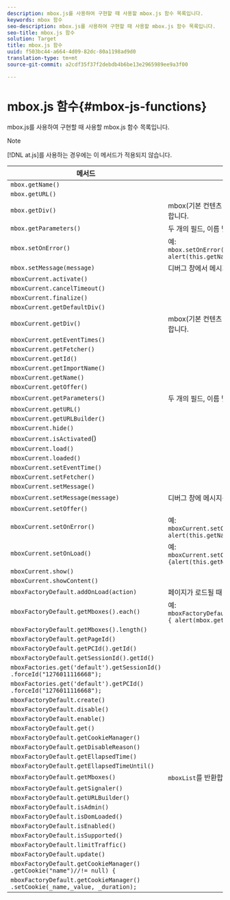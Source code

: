 ```yaml
---
description: mbox.js를 사용하여 구현할 때 사용할 mbox.js 함수 목록입니다.
keywords: mbox 함수
seo-description: mbox.js를 사용하여 구현할 때 사용할 mbox.js 함수 목록입니다.
seo-title: mbox.js 함수
solution: Target
title: mbox.js 함수
uuid: f503bc44-a664-4d09-82dc-80a1198ad9d0
translation-type: tm+mt
source-git-commit: a2cdf35f37f2debdb4b6be13e2965989ee9a3f00

---
```



# mbox.js 함수{#mbox-js-functions}

mbox.js를 사용하여 구현할 때 사용할 mbox.js 함수 목록입니다.

>[!NOTE]
>
>[!DNL at.js]를 사용하는 경우에는 이 메서드가 적용되지 않습니다.

| 메서드 | 참고 |
|--- |--- |
| `mbox.getName()` |
| `mbox.getURL()` |
| `mbox.getDiv()` | mbox(기본 컨텐츠 또는 오퍼 포함)와 연결된 div를 반환합니다. |
| `mbox.getParameters()` | 두 개의 필드, 이름 및 값이 있는 매개 변수의 배열 |
| `mbox.setOnError()` | 예:<br>`mbox.setOnError(function() { alert(this.getName() +" had error"});` |
| `mbox.setMessage(message)` | 디버그 창에서 메시지를 볼 수 있습니다. |
| `mboxCurrent.activate()` |
| `mboxCurrent.cancelTimeout()` |
| `mboxCurrent.finalize()` |
| `mboxCurrent.getDefaultDiv()` |
| `mboxCurrent.getDiv()` | mbox(기본 컨텐츠 또는 오퍼 포함)와 연결된 div를 반환합니다. |
| `mboxCurrent.getEventTimes()` |
| `mboxCurrent.getFetcher()` |
| `mboxCurrent.getId()` |
| `mboxCurrent.getImportName()` |
| `mboxCurrent.getName()` |
| `mboxCurrent.getOffer()` |
| `mboxCurrent.getParameters()` | 두 개의 필드, 이름 및 값이 있는 매개 변수의 배열 . |
| `mboxCurrent.getURL()` |
| `mboxCurrent.getURLBuilder()` |
| `mboxCurrent.hide()` |
| `mboxCurrent.isActivated`() |
| `mboxCurrent.load()` |
| `mboxCurrent.loaded()` |
| `mboxCurrent.setEventTime()` |
| `mboxCurrent.setFetcher()` |
| `mboxCurrent.setMessage()` |
| `mboxCurrent.setMessage(message)` | 디버그 창에 메시지를 표시합니다. |
| `mboxCurrent.setOffer()` |
| `mboxCurrent.setOnError()` | 예:<br>`mboxCurrent.setOnError(function(){ alert(this.getName() +" had error"});` |
| `mboxCurrent.setOnLoad()` | 예:<br>`mboxCurrent.setOnLoad(function(){alert(this.getName()+" loaded")});` |
| `mboxCurrent.show()` |
| `mboxCurrent.showContent()` |
| `mboxFactoryDefault.addOnLoad(action)` | 페이지가 로드될 때 작업이 호출됩니다. |
| `mboxFactoryDefault.getMboxes().each()` | 예:<br>`mboxFactoryDefault.getMboxes().each(function() { alert(mbox.getName()) };` |
| `mboxFactoryDefault.getMboxes().length()` |
| `mboxFactoryDefault.getPageId()` |
| `mboxFactoryDefault.getPCId().getId()` |
| `mboxFactoryDefault.getSessionId().getId()` |
| `mboxFactories.get('default').getSessionId()​.forceId("1276011116668");` |
| `mboxFactories.get('default').getPCId()​.forceId("1276011116668");` |
| `mboxFactoryDefault.create()` |
| `mboxFactoryDefault.disable()` |
| `mboxFactoryDefault.enable()` |
| `mboxFactoryDefault.get()` |
| `mboxFactoryDefault.getCookieManager()` |
| `mboxFactoryDefault.getDisableReason()` |
| `mboxFactoryDefault.getEllapsedTime()` |
| `mboxFactoryDefault.getEllapsedTimeUntil()` |
| `mboxFactoryDefault.getMboxes()` | `mboxList`를 반환합니다. |
| `mboxFactoryDefault.getSignaler()` |
| `mboxFactoryDefault.getURLBuilder()` |
| `mboxFactoryDefault.isAdmin()` |
| `mboxFactoryDefault.isDomLoaded()` |
| `mboxFactoryDefault.isEnabled()` |
| `mboxFactoryDefault.isSupported()` |
| `mboxFactoryDefault.limitTraffic()` |
| `mboxFactoryDefault.update()` |
| `mboxFactoryDefault.getCookieManager()​.getCookie("name")//!= null) {` |
| `mboxFactoryDefault.getCookieManager()​.setCookie(_name,_value, _duration);` |